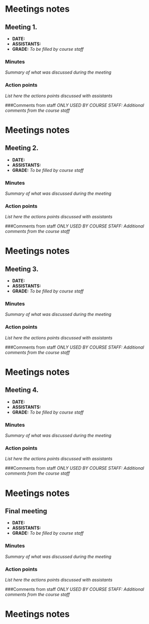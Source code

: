# Meetings notes

## Meeting 1.
* **DATE:**
* **ASSISTANTS:**
* **GRADE:** *To be filled by course staff*

### Minutes
*Summary of what was discussed during the meeting*

### Action points
*List here the actions points discussed with assistants*


###Comments from staff
*ONLY USED BY COURSE STAFF: Additional comments from the course staff*

# Meetings notes

## Meeting 2.
* **DATE:**
* **ASSISTANTS:**
* **GRADE:** *To be filled by course staff*

### Minutes
*Summary of what was discussed during the meeting*

### Action points
*List here the actions points discussed with assistants*


###Comments from staff
*ONLY USED BY COURSE STAFF: Additional comments from the course staff*

# Meetings notes

## Meeting 3.
* **DATE:**
* **ASSISTANTS:**
* **GRADE:** *To be filled by course staff*

### Minutes
*Summary of what was discussed during the meeting*

### Action points
*List here the actions points discussed with assistants*


###Comments from staff
*ONLY USED BY COURSE STAFF: Additional comments from the course staff*

# Meetings notes

## Meeting 4.
* **DATE:**
* **ASSISTANTS:**
* **GRADE:** *To be filled by course staff*

### Minutes
*Summary of what was discussed during the meeting*

### Action points
*List here the actions points discussed with assistants*


###Comments from staff
*ONLY USED BY COURSE STAFF: Additional comments from the course staff*

# Meetings notes

## Final meeting
* **DATE:**
* **ASSISTANTS:**
* **GRADE:** *To be filled by course staff*

### Minutes
*Summary of what was discussed during the meeting*

### Action points
*List here the actions points discussed with assistants*


###Comments from staff
*ONLY USED BY COURSE STAFF: Additional comments from the course staff*

# Meetings notes
